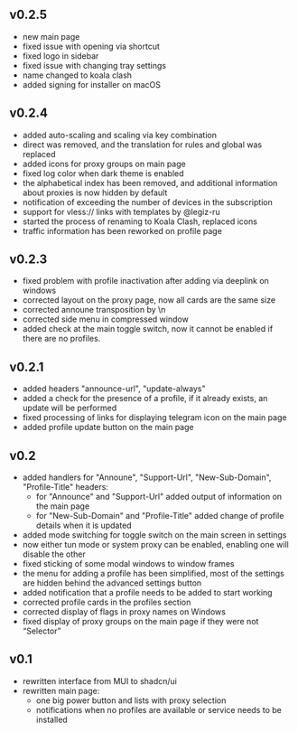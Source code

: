 ## v0.2.5

- new main page
- fixed issue with opening via shortcut
- fixed logo in sidebar
- fixed issue with changing tray settings
- name changed to koala clash
- added signing for installer on macOS

## v0.2.4

- added auto-scaling and scaling via key combination
- direct was removed, and the translation for rules and global was replaced
- added icons for proxy groups on main page
- fixed log color when dark theme is enabled
- the alphabetical index has been removed, and additional information about proxies is now hidden by default
- notification of exceeding the number of devices in the subscription
- support for vless:// links with templates by @legiz-ru
- started the process of renaming to Koala Clash, replaced icons
- traffic information has been reworked on profile page

## v0.2.3

- fixed problem with profile inactivation after adding via deeplink on windows
- corrected layout on the proxy page, now all cards are the same size
- corrected announe transposition by \n
- corrected side menu in compressed window
- added check at the main toggle switch, now it cannot be enabled if there are no profiles.

## v0.2.1

- added headers "announce-url", "update-always"
- added a check for the presence of a profile, if it already exists, an update will be performed
- fixed processing of links for displaying telegram icon on the main page
- added profile update button on the main page

## v0.2

- added handlers for "Announe", "Support-Url", "New-Sub-Domain", "Profile-Title" headers:
  - for "Announce" and "Support-Url" added output of information on the main page
  - for "New-Sub-Domain" and "Profile-Title" added change of profile details when it is updated
- added mode switching for toggle switch on the main screen in settings
- now either tun mode or system proxy can be enabled, enabling one will disable the other
- fixed sticking of some modal windows to window frames
- the menu for adding a profile has been simplified, most of the settings are hidden behind the advanced settings button
- added notification that a profile needs to be added to start working
- corrected profile cards in the profiles section
- corrected display of flags in proxy names on Windows
- fixed display of proxy groups on the main page if they were not “Selector”

## v0.1

- rewritten interface from MUI to shadcn/ui
- rewritten main page:
  - one big power button and lists with proxy selection
  - notifications when no profiles are available or service needs to be installed
